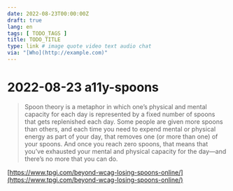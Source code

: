 ```yaml
---
date: 2022-08-23T00:00:00Z
draft: true
lang: en
tags: [ TODO_TAGS ]
title: TODO_TITLE
type: link # image quote video text audio chat
via: "[Who](http://example.com)"
---
```



# 2022-08-23 a11y-spoons


> Spoon theory is a metaphor in which one’s physical and mental capacity for each day is represented by a fixed number of spoons that gets replenished each day. Some people are given more spoons than others, and each time you need to expend mental or physical energy as part of your day, that removes one (or more than one) of your spoons. And once you reach zero spoons, that means that you’ve exhausted your mental and physical capacity for the day—and there’s no more that you can do.

[https://www.tpgi.com/beyond-wcag-losing-spoons-online/](https://www.tpgi.com/beyond-wcag-losing-spoons-online/)

